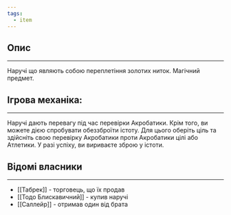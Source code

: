 ```yaml
---
tags:
  - item
---
```

## Опис
---
Наручі що являють собою переплетіння золотих ниток. Магічний предмет.

## Ігрова механіка:
---
Наручі дають перевагу під час перевірки Акробатики. Крім того, ви можете дією спробувати обеззброїти істоту. Для цього оберіть ціль та здійсніть свою перевірку Акробатики проти Акробатики цілі або Атлетики. У разі успіху, ви вириваєте зброю у істоти.  


## Відомі власники
---
- [[Табрек]] - торговець, що їх продав  
- [[Тодо Блискавичний]] - купив наручі  
- [[Саллейр]] - отримав один від брата  